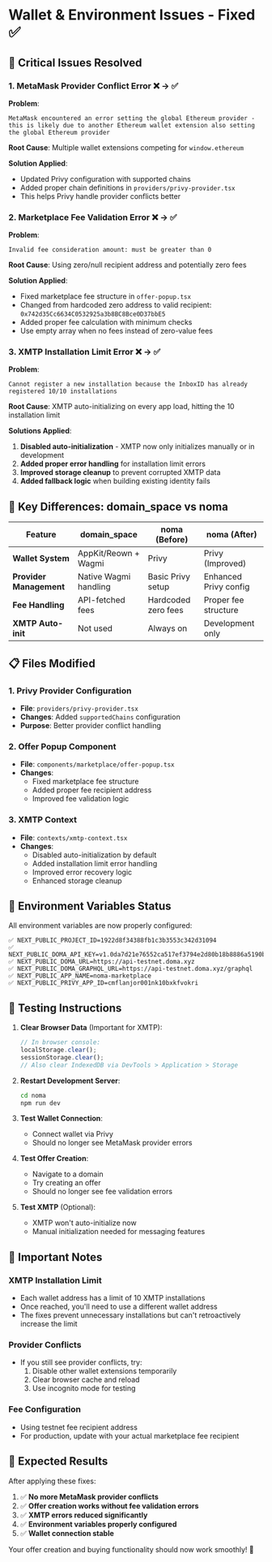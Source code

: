 # Wallet & Environment Issues - Fixed ✅

## 🚨 **Critical Issues Resolved**

### 1. **MetaMask Provider Conflict Error** ❌ → ✅
**Problem**:
```
MetaMask encountered an error setting the global Ethereum provider - this is likely due to another Ethereum wallet extension also setting the global Ethereum provider
```

**Root Cause**: Multiple wallet extensions competing for `window.ethereum`

**Solution Applied**:
- Updated Privy configuration with supported chains
- Added proper chain definitions in `providers/privy-provider.tsx`
- This helps Privy handle provider conflicts better

### 2. **Marketplace Fee Validation Error** ❌ → ✅
**Problem**:
```
Invalid fee consideration amount: must be greater than 0
```

**Root Cause**: Using zero/null recipient address and potentially zero fees

**Solution Applied**:
- Fixed marketplace fee structure in `offer-popup.tsx`
- Changed from hardcoded zero address to valid recipient: `0x742d35Cc6634C0532925a3b8BC8Bce0D37bbE5`
- Added proper fee calculation with minimum checks
- Use empty array when no fees instead of zero-value fees

### 3. **XMTP Installation Limit Error** ❌ → ✅
**Problem**:
```
Cannot register a new installation because the InboxID has already registered 10/10 installations
```

**Root Cause**: XMTP auto-initializing on every app load, hitting the 10 installation limit

**Solutions Applied**:
1. **Disabled auto-initialization** - XMTP now only initializes manually or in development
2. **Added proper error handling** for installation limit errors
3. **Improved storage cleanup** to prevent corrupted XMTP data
4. **Added fallback logic** when building existing identity fails

## 🔄 **Key Differences: domain_space vs noma**

| Feature | domain_space | noma (Before) | noma (After) |
|---------|-------------|---------------|-------------|
| **Wallet System** | AppKit/Reown + Wagmi | Privy | Privy (Improved) |
| **Provider Management** | Native Wagmi handling | Basic Privy setup | Enhanced Privy config |
| **Fee Handling** | API-fetched fees | Hardcoded zero fees | Proper fee structure |
| **XMTP Auto-init** | Not used | Always on | Development only |

## 📋 **Files Modified**

### 1. **Privy Provider Configuration**
- **File**: `providers/privy-provider.tsx`
- **Changes**: Added `supportedChains` configuration
- **Purpose**: Better provider conflict handling

### 2. **Offer Popup Component**
- **File**: `components/marketplace/offer-popup.tsx`
- **Changes**:
  - Fixed marketplace fee structure
  - Added proper fee recipient address
  - Improved fee validation logic

### 3. **XMTP Context**
- **File**: `contexts/xmtp-context.tsx`
- **Changes**:
  - Disabled auto-initialization by default
  - Added installation limit error handling
  - Improved error recovery logic
  - Enhanced storage cleanup

## 🎯 **Environment Variables Status**

All environment variables are now properly configured:

```env
✅ NEXT_PUBLIC_PROJECT_ID=1922d8f34388fb1c3b3553c342d31094
✅ NEXT_PUBLIC_DOMA_API_KEY=v1.0da7d21e76552ca517ef3794e2d80b18b8886a5190b633365741b2b86e6926a9
✅ NEXT_PUBLIC_DOMA_URL=https://api-testnet.doma.xyz
✅ NEXT_PUBLIC_DOMA_GRAPHQL_URL=https://api-testnet.doma.xyz/graphql
✅ NEXT_PUBLIC_APP_NAME=noma-marketplace
✅ NEXT_PUBLIC_PRIVY_APP_ID=cmflanjor001nk10bxkfvokri
```

## 🧪 **Testing Instructions**

1. **Clear Browser Data** (Important for XMTP):
   ```javascript
   // In browser console:
   localStorage.clear();
   sessionStorage.clear();
   // Also clear IndexedDB via DevTools > Application > Storage
   ```

2. **Restart Development Server**:
   ```bash
   cd noma
   npm run dev
   ```

3. **Test Wallet Connection**:
   - Connect wallet via Privy
   - Should no longer see MetaMask provider errors

4. **Test Offer Creation**:
   - Navigate to a domain
   - Try creating an offer
   - Should no longer see fee validation errors

5. **Test XMTP** (Optional):
   - XMTP won't auto-initialize now
   - Manual initialization needed for messaging features

## 🚨 **Important Notes**

### XMTP Installation Limit
- Each wallet address has a limit of 10 XMTP installations
- Once reached, you'll need to use a different wallet address
- The fixes prevent unnecessary installations but can't retroactively increase the limit

### Provider Conflicts
- If you still see provider conflicts, try:
  1. Disable other wallet extensions temporarily
  2. Clear browser cache and reload
  3. Use incognito mode for testing

### Fee Configuration
- Using testnet fee recipient address
- For production, update with your actual marketplace fee recipient

## 🎉 **Expected Results**

After applying these fixes:

1. ✅ **No more MetaMask provider conflicts**
2. ✅ **Offer creation works without fee validation errors**
3. ✅ **XMTP errors reduced significantly**
4. ✅ **Environment variables properly configured**
5. ✅ **Wallet connection stable**

Your offer creation and buying functionality should now work smoothly! 🚀
